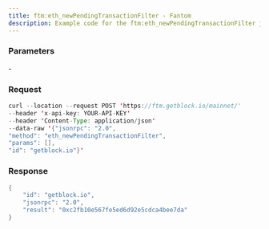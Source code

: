 ```yaml
---
title: ftm:eth_newPendingTransactionFilter - Fantom
description: Example code for the ftm:eth_newPendingTransactionFilter json-rpc method. Сomplete guide on how to use ftm:eth_newPendingTransactionFilter json-rpc in GetBlock.io Web3 documentation.
---
```


### Parameters


\-

### Request

``` java
curl --location --request POST 'https://ftm.getblock.io/mainnet/' 
--header 'x-api-key: YOUR-API-KEY' 
--header 'Content-Type: application/json' 
--data-raw '{"jsonrpc": "2.0",
"method": "eth_newPendingTransactionFilter",
"params": [],
"id": "getblock.io"}'
```

###  Response

``` java
{
    "id": "getblock.io",
    "jsonrpc": "2.0",
    "result": "0xc2fb10e567fe5ed6d92e5cdca4bee7da"
}
```

